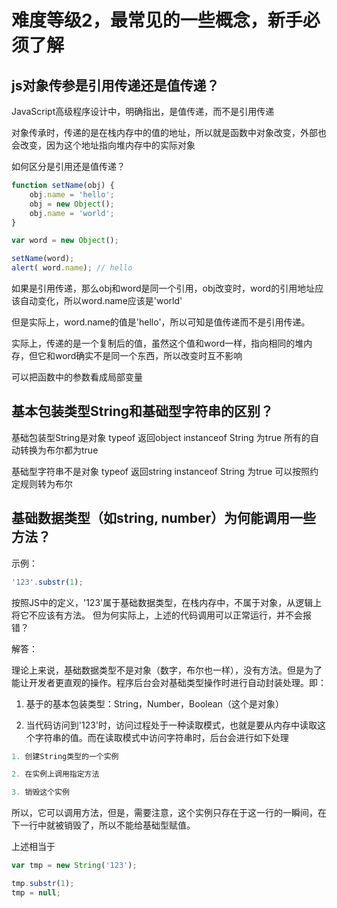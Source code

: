 # 难度等级2，最常见的一些概念，新手必须了解

## js对象传参是引用传递还是值传递？

JavaScript高级程序设计中，明确指出，是值传递，而不是引用传递

对象传承时，传递的是在栈内存中的值的地址，所以就是函数中对象改变，外部也会改变，因为这个地址指向堆内存中的实际对象

如何区分是引用还是值传递？

```js
function setName(obj) {
    obj.name = 'hello';
    obj = new Object();
    obj.name = 'world';
}

var word = new Object();

setName(word);
alert( word.name); // hello
```

如果是引用传递，那么obj和word是同一个引用，obj改变时，word的引用地址应该自动变化，所以word.name应该是'world'

但是实际上，word.name的值是'hello'，所以可知是值传递而不是引用传递。

实际上，传递的是一个复制后的值，虽然这个值和word一样，指向相同的堆内存，但它和word确实不是同一个东西，所以改变时互不影响

可以把函数中的参数看成局部变量

## 基本包装类型String和基础型字符串的区别？

基础包装型String是对象
typeof 返回object
instanceof String 为true
所有的自动转换为布尔都为true

基础型字符串不是对象
typeof 返回string
instanceof String 为true
可以按照约定规则转为布尔

## 基础数据类型（如string, number）为何能调用一些方法？

示例：

```js
'123'.substr(1);
```

按照JS中的定义，'123'属于基础数据类型，在栈内存中，不属于对象，从逻辑上将它不应该有方法。
但为何实际上，上述的代码调用可以正常运行，并不会报错？

解答：

理论上来说，基础数据类型不是对象（数字，布尔也一样），没有方法。但是为了能让开发者更直观的操作。程序后台会对基础类型操作时进行自动封装处理。即：

1. 基于的基本包装类型：String，Number，Boolean（这个是对象）

2. 当代码访问到'123'时，访问过程处于一种读取模式，也就是要从内存中读取这个字符串的值。而在读取模式中访问字符串时，后台会进行如下处理

```js
1. 创建String类型的一个实例

2. 在实例上调用指定方法

3. 销毁这个实例
```

所以，它可以调用方法，但是，需要注意，这个实例只存在于这一行的一瞬间，在下一行中就被销毁了，所以不能给基础型赋值。

上述相当于

```js
var tmp = new String('123');

tmp.substr(1);
tmp = null;
```
